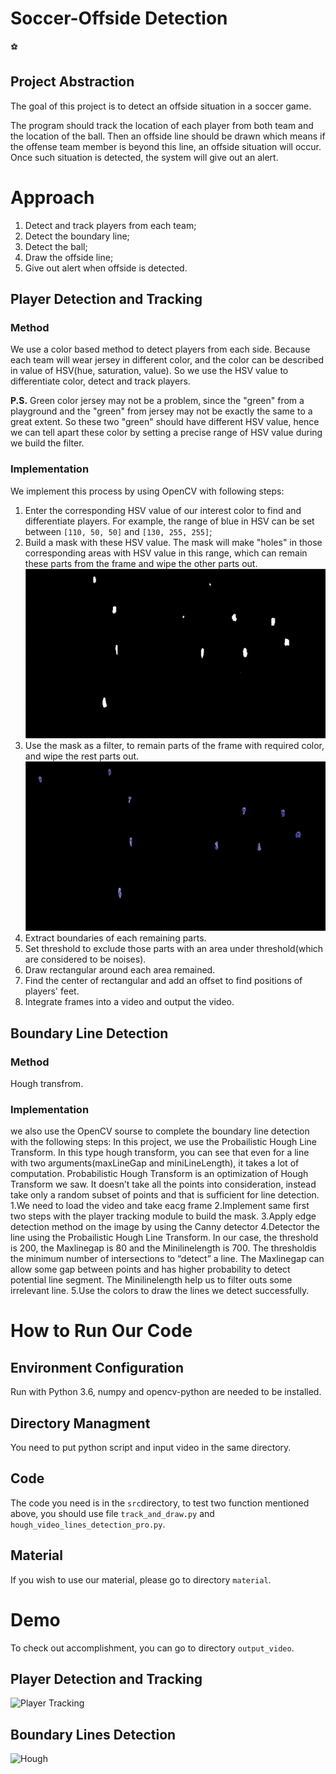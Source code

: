 # Soccer-Offside Detection
:soccer:
## Project Abstraction
The goal of this project is to detect an offside situation in a soccer game. 

The program should track the location of each player from both team and the location of the ball. Then an offside line should be drawn which means if the offense team member is beyond this line, an offside situation will occur. Once such situation is detected, the system will give out an alert.

# Approach
1. Detect and track players from each team;
2. Detect the boundary line;
3. Detect the ball;
4. Draw the offside line;
5. Give out alert when offside is detected.

## Player Detection and Tracking
### Method
We use a color based method to detect players from each side. Because each team will wear jersey in different color, and the color can be described in value of HSV(hue, saturation, value). So we use the HSV value to differentiate color, detect and track players.

**P.S.** Green color jersey may not be a problem, since the "green" from a playground and the "green" from jersey may not be exactly the same to a great extent. So these two "green" should have different HSV value, hence we can tell apart these color by setting a precise range of HSV value during we build the filter.

### Implementation
We implement this process by using OpenCV with following steps:

1. Enter the corresponding HSV value of our interest color to find and differentiate players. For example, the range of blue in HSV can be set between ```[110, 50, 50]``` and ```[130, 255, 255]```;
2. Build a mask with these HSV value. The mask will make "holes" in those corresponding areas with HSV value in this range, which can remain these parts from the frame and wipe the other parts out.
![Mask](/gif/Mask.gif)
3. Use the mask as a filter, to remain parts of the frame with required color, and wipe the rest parts out.
![Res](/gif/Res.gif)
4. Extract boundaries of each remaining parts.
5. Set threshold to exclude those parts with an area under threshold(which are considered to be noises).
6. Draw rectangular around each area remained.
7. Find the center of rectangular and add an offset to find positions of players' feet.
8. Integrate frames into a video and output the video.

## Boundary Line Detection
### Method
Hough transfrom.
### Implementation
we also use the OpenCV sourse to complete the boundary line detection with the following steps:
In this project, we use the Probailistic Hough Line Transform. In this type hough transform, you can see that even for a line with two arguments(maxLineGap and miniLineLength), it takes a lot of computation. Probabilistic Hough Transform is an optimization of Hough Transform we saw. It doesn’t take all the points into consideration, instead take only a random subset of points and that is sufficient for line detection.
1.We need to load the video and take eacg frame
2.Implement same first two steps with the player tracking module to build the mask.
3.Apply edge detection method on the image by using the Canny detector
4.Detector the line using the Probailistic Hough Line Transform. In our case, the threshold is 200, the Maxlinegap is 80 and the Minilinelength is 700. The thresholdis the minimum number of intersections to “detect” a line. The  Maxlinegap can allow some gap between points and has higher probability to detect potential line segment. The Minilinelength help us to filter outs some irrelevant line.
5.Use the colors to draw the lines we detect successfully.

# How to Run Our Code
## Environment Configuration
Run with Python 3.6, numpy and opencv-python are needed to be installed.
## Directory Managment
You need to put python script and input video in the same directory.
## Code
The code you need is in the ```src```directory, to test two function mentioned above, you should use file ```track_and_draw.py``` and ```hough_video_lines_detection_pro.py```.
## Material
If you wish to use our material, please go to directory ```material```.

# Demo
To check out accomplishment, you can go to directory ```output_video```.
## Player Detection and Tracking
![Player Tracking](/gif/Player_Track.gif)
## Boundary Lines Detection
![Hough](/gif/Hough.gif)

